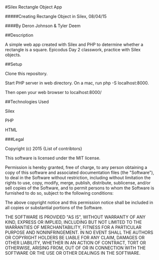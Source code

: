 #Silex Rectangle Object App

#####Creating Rectangle Object in Silex, 08/04/15

####By Deron Johnson & Tyler Deem

##Description

A simple web app created with Silex and PHP to determine whether a rectangle is a square. Epicodus Day 2 classwork, practice with Silex objects.

##Setup

Clone this repository.

Start PHP server in web directory. On a mac, run php -S localhost:8000.

Then open your web browser to localhost:8000/

##Technologies Used

Silex

PHP

HTML

###Legal

Copyright (c) 2015 {List of contribtors}

This software is licensed under the MIT license.

Permission is hereby granted, free of charge, to any person obtaining a copy of this software and associated documentation files (the "Software"), to deal in the Software without restriction, including without limitation the rights to use, copy, modify, merge, publish, distribute, sublicense, and/or sell copies of the Software, and to permit persons to whom the Software is furnished to do so, subject to the following conditions:

The above copyright notice and this permission notice shall be included in all copies or substantial portions of the Software.

THE SOFTWARE IS PROVIDED "AS IS", WITHOUT WARRANTY OF ANY KIND, EXPRESS OR IMPLIED, INCLUDING BUT NOT LIMITED TO THE WARRANTIES OF MERCHANTABILITY, FITNESS FOR A PARTICULAR PURPOSE AND NONINFRINGEMENT. IN NO EVENT SHALL THE AUTHORS OR COPYRIGHT HOLDERS BE LIABLE FOR ANY CLAIM, DAMAGES OR OTHER LIABILITY, WHETHER IN AN ACTION OF CONTRACT, TORT OR OTHERWISE, ARISING FROM, OUT OF OR IN CONNECTION WITH THE SOFTWARE OR THE USE OR OTHER DEALINGS IN THE SOFTWARE.
